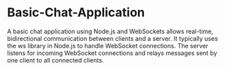 # Basic-Chat-Application
A basic chat application using Node.js and WebSockets allows real-time, bidirectional communication between clients and a server. It typically uses the ws library in Node.js to handle WebSocket connections. The server listens for incoming WebSocket connections and relays messages sent by one client to all connected clients.
